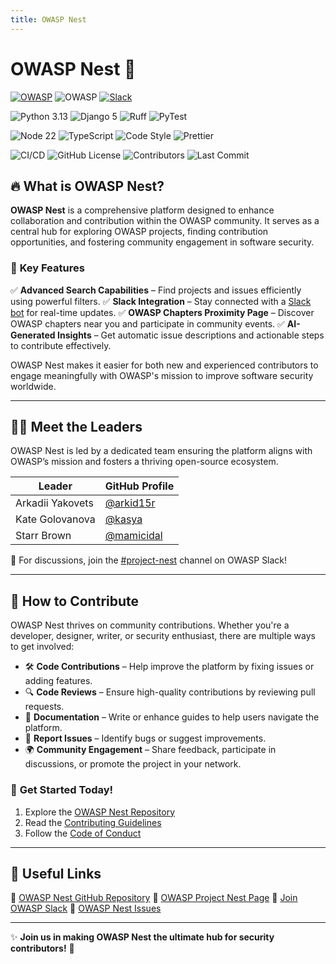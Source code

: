 ```yaml
---
title: OWASP Nest
---
```


# OWASP Nest 🚀

[![OWASP](https://img.shields.io/badge/OWASP-Incubator-blue)](https://owasp.org/www-project-nest/) ![OWASP](https://img.shields.io/badge/OWASP-Code-blue) [![Slack](https://img.shields.io/badge/OWASP-Slack-blue.svg)](https://owasp.slack.com/messages/project-nest)

![Python 3.13](https://img.shields.io/badge/Python-3.13-41BE4A.svg) ![Django 5](https://img.shields.io/badge/Django-5-41BE4A.svg) ![Ruff](https://img.shields.io/badge/Ruff-0.8.4-41BE4A) ![PyTest](https://img.shields.io/badge/PyTest-8.3.4-41BE4A)

![Node 22](https://img.shields.io/badge/Node-22-blue.svg) ![TypeScript](https://img.shields.io/badge/TypeScript-5.7-blue.svg) ![Code Style](https://img.shields.io/badge/ESLint-9.17-blue) ![Prettier](https://img.shields.io/badge/Prettier-3.4.2-blue)

![CI/CD](https://img.shields.io/github/actions/workflow/status/owasp/nest/ci-cd.yaml?branch=main&color=41BE41&style=flat&label=Build) ![GitHub License](https://img.shields.io/github/license/owasp/nest?style=flat&color=41BE4A&label=License) ![Contributors](https://img.shields.io/github/contributors/owasp/nest?style=flat&label=Contributors) ![Last Commit](https://img.shields.io/github/last-commit/owasp/nest/main?style=flat&label=Last%20commit)

## 🔥 What is OWASP Nest?

**OWASP Nest** is a comprehensive platform designed to enhance collaboration and contribution within the OWASP community. It serves as a central hub for exploring OWASP projects, finding contribution opportunities, and fostering community engagement in software security.

### 🚀 **Key Features**

✅ **Advanced Search Capabilities** – Find projects and issues efficiently using powerful filters.
✅ **Slack Integration** – Stay connected with a [Slack bot](https://owasp.slack.com/team/U07M1C4JASK) for real-time updates.
✅ **OWASP Chapters Proximity Page** – Discover OWASP chapters near you and participate in community events.
✅ **AI-Generated Insights** – Get automatic issue descriptions and actionable steps to contribute effectively.

OWASP Nest makes it easier for both new and experienced contributors to engage meaningfully with OWASP's mission to improve software security worldwide.

---

## 👨‍💻 Meet the Leaders

OWASP Nest is led by a dedicated team ensuring the platform aligns with OWASP’s mission and fosters a thriving open-source ecosystem.

| **Leader** | **GitHub Profile** |
|------------|------------------|
| Arkadii Yakovets | [@arkid15r](https://github.com/arkid15r/) |
| Kate Golovanova | [@kasya](https://github.com/kasya/) |
| Starr Brown | [@mamicidal](https://github.com/mamicidal/) |

📢 For discussions, join the [#project-nest](https://owasp.slack.com/archives/project-nest) channel on OWASP Slack!

---

## 🌱 How to Contribute

OWASP Nest thrives on community contributions. Whether you're a developer, designer, writer, or security enthusiast, there are multiple ways to get involved:

- 🛠 **Code Contributions** – Help improve the platform by fixing issues or adding features.
- 🔍 **Code Reviews** – Ensure high-quality contributions by reviewing pull requests.
- 📖 **Documentation** – Write or enhance guides to help users navigate the platform.
- 🐛 **Report Issues** – Identify bugs or suggest improvements.
- 🌍 **Community Engagement** – Share feedback, participate in discussions, or promote the project in your network.

### 🎯 **Get Started Today!**
1. Explore the [OWASP Nest Repository](https://github.com/OWASP/Nest)
2. Read the [Contributing Guidelines](contributing.md)
3. Follow the [Code of Conduct](code-of-conduct.md)

---

## 🔗 Useful Links

📌 [OWASP Nest GitHub Repository](https://github.com/OWASP/Nest)
📌 [OWASP Project Nest Page](https://owasp.org/www-project-nest/)
📌 [Join OWASP Slack](https://owasp.slack.com)
📌 [OWASP Nest Issues](https://github.com/OWASP/Nest/issues)

---

✨ **Join us in making OWASP Nest the ultimate hub for security contributors!** 🚀
